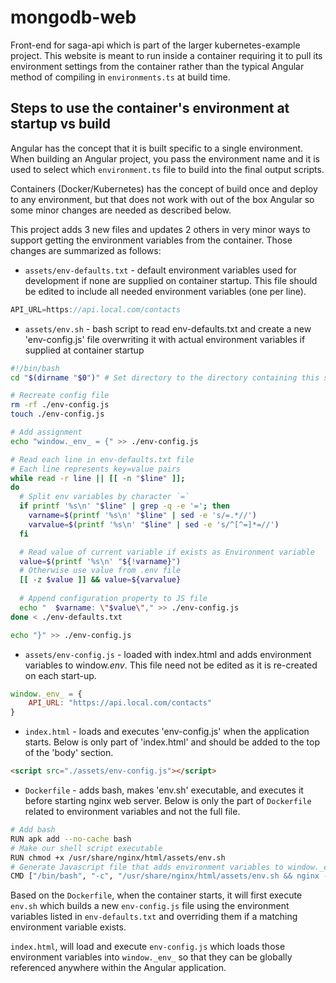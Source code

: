 # mongodb-web
Front-end for saga-api which is part of the larger kubernetes-example project.  This website is meant to run inside a container requiring it to pull its environment settings from the container rather than the typical Angular method of compiling in `environments.ts` at build time.

## Steps to use the container's environment at startup vs build

Angular has the concept that it is built specific to a single environment.  When building an Angular project, you pass the environment name and it is used to select which `environment.ts` file to build into the final output scripts. 

Containers (Docker/Kubernetes) has the concept of build once and deploy to any environment, but that does not work with out of the box Angular so some minor changes are needed as described below.

This project adds 3 new files and updates 2 others in very minor ways to support getting the environment variables from the container.  Those changes are summarized as follows:

* `assets/env-defaults.txt` - default environment variables used for development if none are supplied on container startup.    This file should be edited to include all needed environment variables (one per line).

```js
API_URL=https://api.local.com/contacts
```

* `assets/env.sh` - bash script to read env-defaults.txt and create a new 'env-config.js' file overwriting it with actual environment variables if supplied at container startup

```bash
#!/bin/bash
cd "$(dirname "$0")" # Set directory to the directory containing this script

# Recreate config file
rm -rf ./env-config.js
touch ./env-config.js

# Add assignment 
echo "window._env_ = {" >> ./env-config.js

# Read each line in env-defaults.txt file
# Each line represents key=value pairs
while read -r line || [[ -n "$line" ]];
do
  # Split env variables by character `=`
  if printf '%s\n' "$line" | grep -q -e '='; then
    varname=$(printf '%s\n' "$line" | sed -e 's/=.*//')
    varvalue=$(printf '%s\n' "$line" | sed -e 's/^[^=]*=//')
  fi

  # Read value of current variable if exists as Environment variable
  value=$(printf '%s\n' "${!varname}")
  # Otherwise use value from .env file
  [[ -z $value ]] && value=${varvalue}
  
  # Append configuration property to JS file
  echo "  $varname: \"$value\"," >> ./env-config.js
done < ./env-defaults.txt

echo "}" >> ./env-config.js
```

* `assets/env-config.js` - loaded with index.html and adds environment variables to window._env_. This file need not be edited as it is re-created on each start-up.

```js
window._env_ = {
    API_URL: "https://api.local.com/contacts"
}
```

* `index.html` - loads and executes 'env-config.js' when the application starts.  Below is only part of 'index.html' and should be added to the top of the 'body' section.

```html
<script src="./assets/env-config.js"></script>
```

* `Dockerfile` - adds bash, makes 'env.sh' executable, and executes it before starting nginx web server.  Below is only the part of `Dockerfile` related to environment variables and not the full file.

```bash
# Add bash
RUN apk add --no-cache bash
# Make our shell script executable
RUN chmod +x /usr/share/nginx/html/assets/env.sh
# Generate Javascript file that adds environment variables to window._env_ when loaded by index.html, then start Nginx server
CMD ["/bin/bash", "-c", "/usr/share/nginx/html/assets/env.sh && nginx -g \"daemon off;\""]
```

Based on the `Dockerfile`, when the container starts, it will first execute `env.sh` which builds a new `env-config.js` file using the environment variables listed in `env-defaults.txt` and overriding them if a matching environment variable exists.

`index.html`, will load and execute `env-config.js` which loads those environment variables into `window._env_` so that they can be globally referenced anywhere within the Angular application.